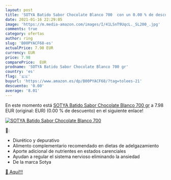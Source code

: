 ```yaml
---
layout: post
title: 'SOTYA Batido Sabor Chocolate Blanco 700  con un 0.00 % de descuento'
date: 2021-01-16 22:29:05
image: 'https://m.media-amazon.com/images/I/41LSnT9UqcL._SL200_.jpg'
comments: true
category: ofertas
author: ring
slug: 'B00PYACF68-es'
actualPrice: 7.98 EUR
currency: EUR
price: 7.98
comparePrice:  EUR
prodname: 'SOTYA Batido Sabor Chocolate Blanco 700 gr'
country: 'es'
flag: '🇪🇸'
buyurl: 'https://www.amazon.es/dp/B00PYACF68/?tag=tolees-21'
descuento: '0.00'
average: '8.01'
---
```


En este momento está [SOTYA Batido Sabor Chocolate Blanco 700 gr](https://www.amazon.es/dp/B00PYACF68/?tag=tolees-21) a 7.98 EUR (original:  EUR) (0.00 %  de descuento) en el siguiente enlace!

[![SOTYA Batido Sabor Chocolate Blanco 700 ](https://m.media-amazon.com/images/I/41LSnT9UqcL._SL200_.jpg)](https://www.amazon.es/dp/B00PYACF68/?tag=tolees-21)

🔎:

- Diurético y depurativo
- Alimento complementario recomendado en dietas de adelgazamiento
- Aporte adicional de nutrientes en estados carenciales
- Ayudan a regular el sistema nervioso eliminando la ansiedad
- De la marca Sotya

[🛒 Aquí!!!](https://www.amazon.es/dp/B00PYACF68/?tag=tolees-21)
